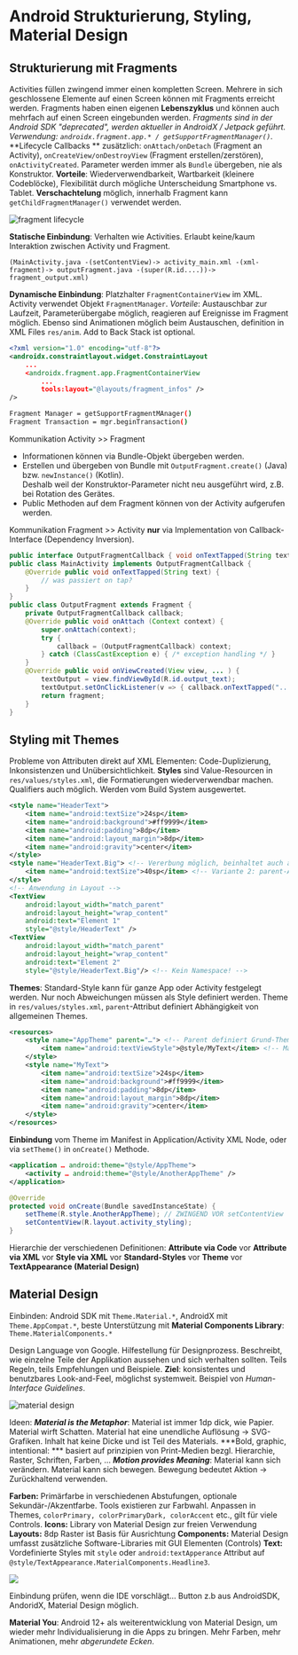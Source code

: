 # Android Strukturierung, Styling, Material Design

## Strukturierung mit Fragments

Activities füllen zwingend immer einen kompletten Screen. Mehrere in sich geschlossene Elemente auf einen Screen können mit Fragments erreicht werden. Fragments haben einen eigenen **Lebenszyklus** und können auch mehrfach auf einen Screen eingebunden werden. _Fragments sind in der Android SDK "deprecated", werden aktueller in AndroidX / Jetpack geführt. Verwendung: `androidx.fragment.app.* / getSupportFragmentManager()`_. 
**Lifecycle Callbacks ** zusätzlich: `onAttach/onDetach` (Fragment an Activity), `onCreateView/onDestroyView` (Fragment erstellen/zerstören), `onActivityCreated`. Parameter werden immer als `Bundle` übergeben, nie als Konstruktor.
**Vorteile**: Wiederverwendbarkeit, Wartbarkeit (kleinere Codeblöcke), Flexibilität durch mögliche Unterscheidung Smartphone vs. Tablet. **Verschachtelung** möglich, innerhalb Fragment kann `getChildFragmentManager()` verwendet werden.

![fragment lifecycle](res/fragment_lifecycle.png)

**Statische Einbindung**: Verhalten wie Activities. Erlaubt keine/kaum Interaktion zwischen Activity und Fragment.

```
(MainActivity.java -(setContentView)-> activity_main.xml -(xml-fragment)-> outputFragment.java -(super(R.id....))-> fragment_output.xml)
```

**Dynamische Einbindung**: Platzhalter `FragmentContainerView` im XML. Activity verwendet Objekt `FragmentManager`. *Vorteile*: Austauschbar zur Laufzeit, Parameterübergabe möglich, reagieren auf Ereignisse im Fragment möglich. Ebenso sind Animationen möglich beim Austauschen, definition in XML Files `res/anim`. Add to Back Stack ist optional.

```xml
<?xml version="1.0" encoding="utf-8"?>
<androidx.constraintlayout.widget.ConstraintLayout 
    ...
    <androidx.fragment.app.FragmentContainerView
        ...
        tools:layout="@layouts/fragment_infos" />
/>
```

```bash
Fragment Manager = getSupportFragmentMAnager()  
Fragment Transaction = mgr.beginTransaction()
```

Kommunikation Activity >> Fragment 

- Informationen können via Bundle-Objekt übergeben werden.
- Erstellen und übergeben von Bundle mit `OutputFragment.create()` (Java) bzw. `newInstance()` (Kotlin).  
  Deshalb weil der Konstruktor-Parameter nicht neu ausgeführt wird, z.B. bei Rotation des Gerätes.
- Public Methoden auf dem Fragment können von der Activity aufgerufen werden.

Kommunikation Fragment >> Activity __nur__ via Implementation von Callback-Interface (Dependency Inversion).

```java
public interface OutputFragmentCallback { void onTextTapped(String text); }
public class MainActivity implements OutputFragmentCallback {
    @Override public void onTextTapped(String text) {
        // was passiert on tap?
    }
}
public class OutputFragment extends Fragment {
    private OutputFragmentCallback callback;
    @Override public void onAttach (Context context) {
        super.onAttach(context);
        try {
            callback = (OutputFragmentCallback) context;
        } catch (ClassCastException e) { /* exception handling */ }
    }
    @Override public void onViewCreated(View view, ... ) {
        textOutput = view.findViewById(R.id.output_text);
        textOutput.setOnClickListener(v => { callback.onTextTapped("..."); });
        return fragment;
    }
}
```

## Styling mit Themes

Probleme von Attributen direkt auf XML Elementen: Code-Duplizierung, Inkonsistenzen und Unübersichtlichkeit. **Styles** sind Value-Resourcen in `res/values/styles.xml`, die Formatierungen wiederverwendbar machen. Qualifiers auch möglich. Werden vom Build System ausgewertet. 

```xml
<style name="HeaderText">
    <item name="android:textSize">24sp</item>
    <item name="android:background">#ff9999</item>
    <item name="android:padding">8dp</item>
    <item name="android:layout_margin">8dp</item>
    <item name="android:gravity">center</item>
</style>
<style name="HeaderText.Big"> <!-- Vererbung möglich, beinhaltet auch alle Werte von HeaderText -->
    <item name="android:textSize">40sp</item> <!-- Variante 2: parent-Attribut setzen -->
</style>
<!-- Anwendung in Layout -->
<TextView
    android:layout_width="match_parent"
    android:layout_height="wrap_content"
    android:text="Element 1"
    style="@style/HeaderText" />
<TextView
    android:layout_width="match_parent"
    android:layout_height="wrap_content"
    android:text="Element 2"
    style="@style/HeaderText.Big"/> <!-- Kein Namespace! -->
```

**Themes**: Standard-Style kann für ganze App oder Activity festgelegt werden. Nur noch Abweichungen müssen als Style definiert werden. Theme in `res/values/styles.xml`, `parent`-Attribut definiert Abhängigkeit von allgemeinen Themes. 

```xml
<resources>
    <style name="AppTheme" parent="…"> <!-- Parent definiert Grund-Theme -->
        <item name="android:textViewStyle">@style/MyText</item> <!-- Macht MyText Standard f. TextView --> 
    </style>
    <style name="MyText">
        <item name="android:textSize">24sp</item>
        <item name="android:background">#ff9999</item>
        <item name="android:padding">8dp</item>
        <item name="android:layout_margin">8dp</item>
        <item name="android:gravity">center</item>
    </style>
</resources>
```

**Einbindung** vom Theme im Manifest in Application/Activity XML Node, oder via `setTheme()` in `onCreate()` Methode.

```xml
<application … android:theme="@style/AppTheme">
	<activity … android:theme="@style/AnotherAppTheme" />
</application>
```

```java
@Override
protected void onCreate(Bundle savedInstanceState) {
    setTheme(R.style.AnotherAppTheme); // ZWINGEND VOR setContentView
    setContentView(R.layout.activity_styling);
}
```

Hierarchie der verschiedenen Definitionen: **Attribute via Code** vor **Attribute via XML** vor **Style via XML** vor **Standard-Styles** vor **Theme** vor **TextAppearance (Material Design)**

## Material Design

Einbinden: Android SDK mit `Theme.Material.*`, AndroidX mit `Theme.AppCompat.*`, beste Unterstützung mit **Material Components Library**: `Theme.MaterialComponents.*`

Design Language von Google. Hilfestellung für Designprozess. Beschreibt, wie einzelne Teile der Applikation aussehen und sich verhalten sollten. Teils Regeln, teils Empfehlungen und Beispiele. **Ziel**: konsistentes und benutzbares Look-and-Feel, möglichst systemweit. Beispiel von *Human-Interface Guidelines*.

![material design](res/materialdesign-mindmap.png)

Ideen: ***Material is the Metaphor***: Material ist immer 1dp dick, wie Papier. Material wirft Schatten. Material hat eine unendliche Auflösung -> SVG-Grafiken. Inhalt hat keine Dicke und ist Teil des Materials. ***Bold, graphic, intentional: *** basiert auf prinzipien von Print-Medien bezgl. Hierarchie, Raster, Schriften, Farben, ...  ***Motion provides Meaning***: Material kann sich verändern. Material kann sich bewegen. Bewegung bedeutet Aktion -> Zurückhaltend verwenden.

**Farben:** Primärfarbe in verschiedenen Abstufungen, optionale Sekundär-/Akzentfarbe. Tools existieren zur Farbwahl. Anpassen in Themes, `colorPrimary, colorPrimaryDark, colorAccent` etc., gilt für viele Controls. **Icons:** Library von Material Design zur freien Verwendung **Layouts:** 8dp Raster ist Basis für Ausrichtung **Components:** Material Design umfasst zusätzliche Software-Libraries mit GUI Elementen (Controls) **Text:** Vordefinierte Styles mit `style` oder `android:textApperance` Attribut auf `@style/TextAppearance.MaterialComponents.Headline3`.

![](res/android-material.png)

Einbindung prüfen, wenn die IDE vorschlägt... Button z.b aus AndroidSDK, AndoridX, Material Design möglich.

**Material You**: Android 12+ als weiterentwicklung von Material Design, um wieder mehr Individualisierung in die Apps zu bringen. Mehr Farben, mehr Animationen, mehr *abgerundete Ecken*.
